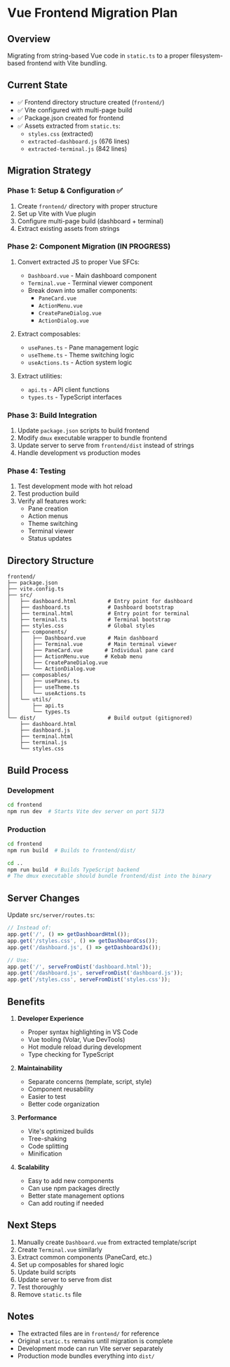 # Vue Frontend Migration Plan

## Overview
Migrating from string-based Vue code in `static.ts` to a proper filesystem-based frontend with Vite bundling.

## Current State
- ✅ Frontend directory structure created (`frontend/`)
- ✅ Vite configured with multi-page build
- ✅ Package.json created for frontend
- ✅ Assets extracted from `static.ts`:
  - `styles.css` (extracted)
  - `extracted-dashboard.js` (676 lines)
  - `extracted-terminal.js` (842 lines)

## Migration Strategy

### Phase 1: Setup & Configuration ✅
1. Create `frontend/` directory with proper structure
2. Set up Vite with Vue plugin
3. Configure multi-page build (dashboard + terminal)
4. Extract existing assets from strings

### Phase 2: Component Migration (IN PROGRESS)
1. Convert extracted JS to proper Vue SFCs:
   - `Dashboard.vue` - Main dashboard component
   - `Terminal.vue` - Terminal viewer component
   - Break down into smaller components:
     - `PaneCard.vue`
     - `ActionMenu.vue`
     - `CreatePaneDialog.vue`
     - `ActionDialog.vue`

2. Extract composables:
   - `usePanes.ts` - Pane management logic
   - `useTheme.ts` - Theme switching logic
   - `useActions.ts` - Action system logic

3. Extract utilities:
   - `api.ts` - API client functions
   - `types.ts` - TypeScript interfaces

### Phase 3: Build Integration
1. Update `package.json` scripts to build frontend
2. Modify `dmux` executable wrapper to bundle frontend
3. Update server to serve from `frontend/dist` instead of strings
4. Handle development vs production modes

### Phase 4: Testing
1. Test development mode with hot reload
2. Test production build
3. Verify all features work:
   - Pane creation
   - Action menus
   - Theme switching
   - Terminal viewer
   - Status updates

## Directory Structure

```
frontend/
├── package.json
├── vite.config.ts
├── src/
│   ├── dashboard.html          # Entry point for dashboard
│   ├── dashboard.ts            # Dashboard bootstrap
│   ├── terminal.html           # Entry point for terminal
│   ├── terminal.ts             # Terminal bootstrap
│   ├── styles.css              # Global styles
│   ├── components/
│   │   ├── Dashboard.vue       # Main dashboard
│   │   ├── Terminal.vue        # Main terminal viewer
│   │   ├── PaneCard.vue       # Individual pane card
│   │   ├── ActionMenu.vue     # Kebab menu
│   │   ├── CreatePaneDialog.vue
│   │   └── ActionDialog.vue
│   ├── composables/
│   │   ├── usePanes.ts
│   │   ├── useTheme.ts
│   │   └── useActions.ts
│   └── utils/
│       ├── api.ts
│       └── types.ts
└── dist/                       # Build output (gitignored)
    ├── dashboard.html
    ├── dashboard.js
    ├── terminal.html
    ├── terminal.js
    └── styles.css
```

## Build Process

### Development
```bash
cd frontend
npm run dev  # Starts Vite dev server on port 5173
```

### Production
```bash
cd frontend
npm run build  # Builds to frontend/dist/

cd ..
npm run build  # Builds TypeScript backend
# The dmux executable should bundle frontend/dist into the binary
```

## Server Changes

Update `src/server/routes.ts`:
```typescript
// Instead of:
app.get('/', () => getDashboardHtml());
app.get('/styles.css', () => getDashboardCss());
app.get('/dashboard.js', () => getDashboardJs());

// Use:
app.get('/', serveFromDist('dashboard.html'));
app.get('/dashboard.js', serveFromDist('dashboard.js'));
app.get('/styles.css', serveFromDist('styles.css'));
```

## Benefits

1. **Developer Experience**
   - Proper syntax highlighting in VS Code
   - Vue tooling (Volar, Vue DevTools)
   - Hot module reload during development
   - Type checking for TypeScript

2. **Maintainability**
   - Separate concerns (template, script, style)
   - Component reusability
   - Easier to test
   - Better code organization

3. **Performance**
   - Vite's optimized builds
   - Tree-shaking
   - Code splitting
   - Minification

4. **Scalability**
   - Easy to add new components
   - Can use npm packages directly
   - Better state management options
   - Can add routing if needed

## Next Steps

1. Manually create `Dashboard.vue` from extracted template/script
2. Create `Terminal.vue` similarly
3. Extract common components (PaneCard, etc.)
4. Set up composables for shared logic
5. Update build scripts
6. Update server to serve from dist
7. Test thoroughly
8. Remove `static.ts` file

## Notes

- The extracted files are in `frontend/` for reference
- Original `static.ts` remains until migration is complete
- Development mode can run Vite server separately
- Production mode bundles everything into `dist/`
